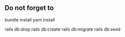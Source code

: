 ## Do not forget to

bundle install
yarn install

rails db:drop
rails db:create
rails db:migrate
rails db:seed
